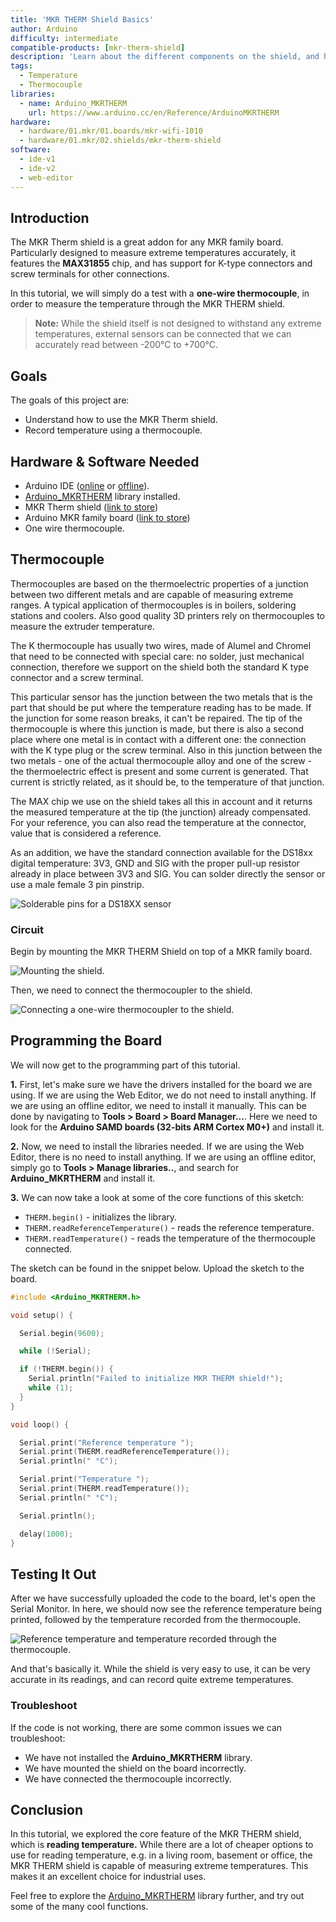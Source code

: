 ```yaml
---
title: 'MKR THERM Shield Basics'
author: Arduino
difficulty: intermediate
compatible-products: [mkr-therm-shield]
description: 'Learn about the different components on the shield, and how to record accurate temperature using a one-wire thermocouple.'
tags:
  - Temperature
  - Thermocouple
libraries:
  - name: Arduino_MKRTHERM
    url: https://www.arduino.cc/en/Reference/ArduinoMKRTHERM
hardware:
  - hardware/01.mkr/01.boards/mkr-wifi-1010
  - hardware/01.mkr/02.shields/mkr-therm-shield
software:
  - ide-v1
  - ide-v2
  - web-editor
---
```


## Introduction

The MKR Therm shield is a great addon for any MKR family board. Particularly designed to measure extreme temperatures accurately, it features the **MAX31855** chip, and has support for K-type connectors and screw terminals for other connections.

In this tutorial, we will simply do a test with a **one-wire thermocouple**, in order to measure the temperature through the MKR THERM shield.


>**Note:** While the shield itself is not designed to withstand any extreme temperatures, external sensors can be connected that we can accurately read between -200°C to +700°C.

## Goals

The goals of this project are:

- Understand how to use the MKR Therm shield.
- Record temperature using a thermocouple.

## Hardware & Software Needed

- Arduino IDE ([online](https://create.arduino.cc/) or [offline](https://www.arduino.cc/en/main/software)).
- [Arduino_MKRTHERM](https://www.arduino.cc/en/Reference/ArduinoMKRTHERM) library installed.
- MKR Therm shield ([link to store](https://store.arduino.cc/arduino-mkr-therm-shield))
- Arduino MKR family board ([link to store](https://store.arduino.cc/arduino-genuino/arduino-genuino-mkr-family))
- One wire thermocouple.

## Thermocouple

Thermocouples are based on the thermoelectric properties of a junction between two different metals and are capable of measuring extreme ranges. A typical application of thermocouples is in boilers, soldering stations and coolers. Also good quality 3D printers rely on thermocouples to measure the extruder temperature.

The K thermocouple has usually two wires, made of Alumel and Chromel that need to be connected with special care: no solder, just mechanical connection, therefore we support on the shield both the standard K type connector and a screw terminal.

This particular sensor has the junction between the two metals that is the part that should be put where the temperature reading has to be made. If the junction for some reason breaks, it can't be repaired. The tip of the thermocouple is where this junction is made, but there is also a second place where one metal is in contact with a different one: the connection with the K type plug or the screw terminal. Also in this junction between the two metals - one of the actual thermocouple alloy and one of the screw - the thermoelectric effect is present and some current is generated. That current is strictly related, as it should be, to the temperature of that junction.

The MAX chip we use on the shield takes all this in account and it returns the measured temperature at the tip (the junction) already compensated. For your reference, you can also read the temperature at the connector, value that is considered a reference.

As an addition, we have the standard connection available for the DS18xx digital temperature: 3V3, GND and SIG with the proper pull-up resistor already in place between 3V3 and SIG. You can solder directly the sensor or use a male female 3 pin pinstrip.

![Solderable pins for a DS18XX sensor](assets/highlighted_therm.png)

### Circuit

Begin by mounting the MKR THERM Shield on top of a MKR family board.

![Mounting the shield.](assets/MKR_THERM_T1_IMG01.png)

Then, we need to connect the thermocoupler to the shield.

![Connecting a one-wire thermocoupler to the shield.](assets/MKR_THERM_T1_IMG02.png)

## Programming the Board

We will now get to the programming part of this tutorial.

**1.** First, let's make sure we have the drivers installed for the board we are using. If we are using the Web Editor, we do not need to install anything. If we are using an offline editor, we need to install it manually. This can be done by navigating to **Tools > Board > Board Manager...**. Here we need to look for the **Arduino SAMD boards (32-bits ARM Cortex M0+)** and install it.

**2.** Now, we need to install the libraries needed. If we are using the Web Editor, there is no need to install anything. If we are using an offline editor, simply go to **Tools > Manage libraries..**, and search for **Arduino_MKRTHERM** and install it.

**3.** We can now take a look at some of the core functions of this sketch:

- `THERM.begin()` - initializes the library.
- `THERM.readReferenceTemperature()` - reads the reference temperature.
- `THERM.readTemperature()` - reads the temperature of the thermocouple connected.

The sketch can be found in the snippet below. Upload the sketch to the board.

```cpp
#include <Arduino_MKRTHERM.h>

void setup() {

  Serial.begin(9600);

  while (!Serial);

  if (!THERM.begin()) {
    Serial.println("Failed to initialize MKR THERM shield!");
    while (1);
  }
}

void loop() {

  Serial.print("Reference temperature ");
  Serial.print(THERM.readReferenceTemperature());
  Serial.println(" °C");

  Serial.print("Temperature ");
  Serial.print(THERM.readTemperature());
  Serial.println(" °C");

  Serial.println();

  delay(1000);
}
```

## Testing It Out

After we have successfully uploaded the code to the board, let's open the Serial Monitor. In here, we should now see the reference temperature being printed, followed by the temperature recorded from the thermocouple.

![Reference temperature and temperature recorded through the thermocouple.](assets/MKR_THERM_T1_IMG03.png)

And that's basically it. While the shield is very easy to use, it can be very accurate in its readings, and can record quite extreme temperatures.

### Troubleshoot

If the code is not working, there are some common issues we can troubleshoot:

- We have not installed the **Arduino_MKRTHERM** library.
- We have mounted the shield on the board incorrectly.
- We have connected the thermocouple incorrectly.

## Conclusion

In this tutorial, we explored the core feature of the MKR THERM shield, which is **reading temperature.** While there are a lot of cheaper options to use for reading temperature, e.g. in a living room, basement or office, the MKR THERM shield is capable of measuring extreme temperatures. This makes it an excellent choice for industrial uses.

Feel free to explore the [Arduino_MKRTHERM](https://www.arduino.cc/en/Reference/ArduinoMKRTHERM) library further, and try out some of the many cool functions.

